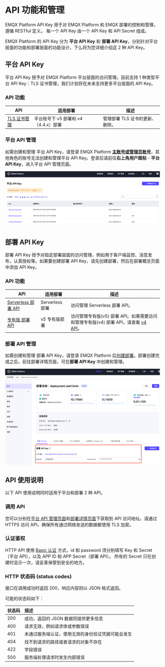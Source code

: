 # API 功能和管理

EMQX Platform API Key 用于对 EMQX Platform 和 EMQX 部署的控制和管理，遵循 RESTful 定义。 每一个 API Key 由一个 API Key 和 API Secret 组成。

EMQX Platform 的 API Key 分为 **平台 API Key** 和 **部署 API Key**，分别针对平台层面的功能和部署层面的功能设计，下么将为您详细介绍这 2 种 API Key。

## 平台 API Key
平台 API Key 授予对 EMQX Platform 平台层面的访问管理。目前支持 1 种类型平台 API Key：TLS 证书管理，我们计划将在未来支持更多平台层面的 API Key。



### API 功能
| API         | 适用部署    | 描述                            |
| ----------- | ---------------|-------------------------------------------- |
|  [TLS 证书管理](./tls_certificate.md)  |平台账号下 v5 部署和 v4（4.4.x）部署 | 管理部署 TLS 证书的更新、删除。 |


### 平台 API 管理
如需创建和管理 平台 API Key，请登录 EMQX Platform **[主账号或管理员账号](../feature/role.md)**，其他角色的账号无法创建和管理平台 API Key。登录后请前往**右上角用户图标** - **平台 API Key**，进入平台 API 管理页面。

![platform_key](./_assets/platform_key.png)


## 部署 API Key
部署 API Key 授予对指定部署层面的访问管理，例如用于客户端监控、消息发布，认真授权等。如果要创建部署 API Key，请先创建部署，然后在部署概览页面中添加 API Key。

### API 功能
| API         | 适用部署    | 描述                            |
| ----------- | ---------------|-------------------------------------------- |
|  [Serverless 部署 API](./serverless.md)  | Serverless 部署 | 访问管理 Serverless 部署 API。 |
|  [专有版 部署 API](https://docs.emqx.com/zh/cloud/latest/api/dedicated)  | v5 专有版部署 | 访问管理专有版(v5) 部署 API。如果需要访问和管理专有版(v4) 部署 API，请查看 [v4 API](https://docs.emqx.com/zh/cloud/v4/api/dedicated.html)。 |


### 部署 API 管理
如需创建和管理 部署 API Key，请登录 EMQX Platform 后[创建部署](../create/overview.md)。部署创建完成之后，前往部署详情页面，可在**部署 API Key** 中创建和管理。

![deployment_key](./_assets/deployment_key.png)


## API 使用说明
以下 API 使用说明同时适用于平台和部署 2 种 API。

### 调用 API

您可以分别在[平台 API 管理页面](./introduction.md#平台-api-管理)和[部署详情页面](./introduction.md#部署-api-管理)下获取到 API 访问地址。请通过 HTTPS 访问 API，确保所有通过网络发送的数据都使用 TLS 加密。

### 认证鉴权
HTTP API 使用 [Basic 认证](https://zh.m.wikipedia.org/zh-hans/HTTP%E5%9F%BA%E6%9C%AC%E8%AE%A4%E8%AF%81) 方式，id 和 password 须分别填写 Key 和 Secret（平台 API），以及 APP ID 和 APP Secret（部署 API）。 所有的 Secret 只在创建时显示一次，请妥善保管到安全的地方。

### HTTP 状态码 (status codes)

接口在调用成功时返回 200，响应内容则以 JSON 格式返回。

可能的状态码如下：

| 状态码 | 描述                                                     |
| :----- | :------------------------------------------------------- |
| 200    | 成功，返回的 JSON 数据将提供更多信息                     |
| 400    | 请求无效，例如请求体或参数错误                     |
| 401    | 未通过服务端认证，使用无效的身份验证凭据可能会发生 |
| 404    | 找不到请求的路径或者请求的对象不存在                     |
| 422    | 字段错误                   |
| 500    | 服务端处理请求时发生内部错误                             |

